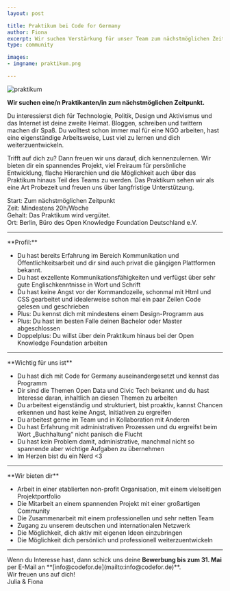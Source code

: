 ```yaml
---
layout: post

title: Praktikum bei Code for Germany
author: Fiona
excerpt: Wir suchen Verstärkung für unser Team zum nächstmöglichen Zeitpunkt.
type: community

images:
- imgname: praktikum.png

---
```

![praktikum](/blog/praktikum.png)

<strong>Wir suchen eine/n Praktikanten/in zum nächstmöglichen Zeitpunkt.</strong>

Du interessierst dich für Technologie, Politik, Design und Aktivismus und das Internet ist deine zweite Heimat. Bloggen, schreiben und twittern machen dir Spaß. Du wolltest schon immer mal für eine NGO arbeiten, hast eine eigenständige Arbeitsweise, Lust viel zu lernen und dich weiterzuentwickeln.

Trifft auf dich zu? Dann freuen wir uns darauf, dich kennenzulernen. Wir bieten dir ein spannendes Projekt, viel Freiraum für persönliche Entwicklung, flache Hierarchien und die Möglichkeit auch über das Praktikum hinaus Teil des Teams zu werden. Das Praktikum sehen wir als eine Art Probezeit und freuen uns über langfristige Unterstützung.

Start: Zum nächstmöglichen Zeitpunkt<br>
Zeit: Mindestens 20h/Woche<br>
Gehalt: Das Praktikum wird vergütet. <br>
Ort: Berlin, Büro des Open Knowledge Foundation Deutschland e.V.

<hr>
**Profil:**

* Du hast bereits Erfahrung im Bereich Kommunikation und Öffentlichkeitsarbeit und dir sind auch privat die gängigen Plattformen bekannt.
* Du hast exzellente Kommunikationsfähigkeiten und verfügst über sehr gute Englischkenntnisse in Wort und Schrift
* Du hast keine Angst vor der Kommandozeile, schonmal mit Html und CSS gearbeitet und idealerweise schon mal ein paar Zeilen Code gelesen und geschrieben
* Plus: Du kennst dich mit mindestens einem Design-Programm aus
* Plus: Du hast im besten Falle deinen Bachelor oder Master abgeschlossen
* Doppelplus: Du willst über dein Praktikum hinaus bei der Open Knowledge Foundation arbeiten

<hr>
**Wichtig für uns ist**

* Du hast dich mit Code for Germany auseinandergesetzt und kennst das Programm
* Dir sind die Themen Open Data und Civic Tech bekannt und du hast Interesse daran, inhaltlich an diesen Themen zu arbeiten
* Du arbeitest eigenständig und strukturiert, bist proaktiv, kannst Chancen erkennen und hast keine Angst, Initiativen zu ergreifen
* Du arbeitest gerne im Team und in Kollaboration mit Anderen
* Du hast Erfahrung mit administrativen Prozessen und du ergreifst beim Wort „Buchhaltung“ nicht panisch die Flucht
* Du hast kein Problem damit, administrative, manchmal nicht so spannende aber wichtige Aufgaben zu übernehmen
* Im Herzen bist du ein Nerd <3 <br>

<hr>
**Wir bieten dir**

* Arbeit in einer etablierten non-profit Organisation, mit einem vielseitigen Projektportfolio
* Die Mitarbeit an einem spannenden Projekt mit einer großartigen Community
* Die Zusammenarbeit mit einem professionellen und sehr netten Team
* Zugang zu unserem deutschen und internationalen Netzwerk
* Die Möglichkeit, dich aktiv mit eigenen Ideen einzubringen
* Die Möglichkeit dich persönlich und professionell weiterzuentwickeln

<hr>
Wenn du Interesse hast, dann schick uns deine <b>Bewerbung bis zum 31. Mai</b> per E-Mail an **[info@codefor.de](mailto:info@codefor.de)**.<br>
Wir freuen uns auf dich!<br>
Julia & Fiona
